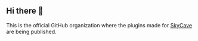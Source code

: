 ## Hi there 👋

This is the official GitHub organization where the plugins made for [SkyCave](https://skycave.de) are being published.
